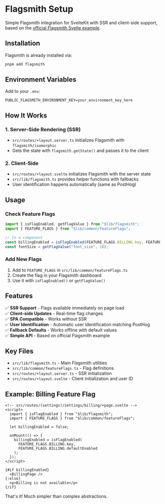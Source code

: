 # Flagsmith Setup

Simple Flagsmith integration for SvelteKit with SSR and client-side support, based on the [official Flagsmith Svelte example](https://github.com/Flagsmith/flagsmith-js-examples/tree/main/svelte).

## Installation

Flagsmith is already installed via:
```bash
pnpm add flagsmith
```

## Environment Variables

Add to your `.env`:
```env
PUBLIC_FLAGSMITH_ENVIRONMENT_KEY=your_environment_key_here
```

## How It Works

### 1. Server-Side Rendering (SSR)
- `src/routes/+layout.server.ts` initializes Flagsmith with `flagsmith/isomorphic`
- Gets the state with `flagsmith.getState()` and passes it to the client

### 2. Client-Side
- `src/routes/+layout.svelte` initializes Flagsmith with the server state
- `src/lib/flagsmith.ts` provides helper functions with fallbacks
- User identification happens automatically (same as PostHog)

## Usage

### Check Feature Flags
```typescript
import { isFlagEnabled, getFlagValue } from "$lib/flagsmith";
import { FEATURE_FLAGS } from "$lib/common/featureFlags";

// In a component
const billingEnabled = isFlagEnabled(FEATURE_FLAGS.BILLING.key, FEATURE_FLAGS.BILLING.defaultEnabled);
const fontSize = getFlagValue("font_size", 16);
```

### Add New Flags
1. Add to `FEATURE_FLAGS` in `src/lib/common/featureFlags.ts`
2. Create the flag in your Flagsmith dashboard
3. Use it with `isFlagEnabled()` or `getFlagValue()`

## Features

✅ **SSR Support** - Flags available immediately on page load  
✅ **Client-side Updates** - Real-time flag changes  
✅ **SPA Compatible** - Works without SSR  
✅ **User Identification** - Automatic user identification matching PostHog  
✅ **Fallback Defaults** - Works offline with default values  
✅ **Simple API** - Based on official Flagsmith example  

## Key Files

- `src/lib/flagsmith.ts` - Main Flagsmith utilities
- `src/lib/common/featureFlags.ts` - Flag definitions
- `src/routes/+layout.server.ts` - SSR initialization  
- `src/routes/+layout.svelte` - Client initialization and user ID

## Example: Billing Feature Flag

```svelte
<!-- src/routes/(settings)/settings/billing/+page.svelte -->
<script>
  import { isFlagEnabled } from "$lib/flagsmith";
  import { FEATURE_FLAGS } from "$lib/common/featureFlags";
  
  let billingEnabled = false;
  
  onMount(() => {
    billingEnabled = isFlagEnabled(
      FEATURE_FLAGS.BILLING.key, 
      FEATURE_FLAGS.BILLING.defaultEnabled
    );
  });
</script>

{#if billingEnabled}
  <BillingPage />
{:else}
  <p>Billing is not available</p>
{/if}
```

That's it! Much simpler than complex abstractions.